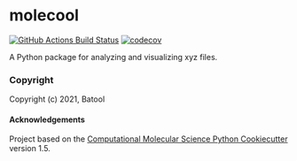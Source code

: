 molecool
==============================
[//]: # (Badges)
[![GitHub Actions Build Status](https://github.com/REPLACE_WITH_OWNER_ACCOUNT/molecool/workflows/CI/badge.svg)](https://github.com/REPLACE_WITH_OWNER_ACCOUNT/molecool/actions?query=workflow%3ACI)
[![codecov](https://codecov.io/gh/REPLACE_WITH_OWNER_ACCOUNT/molecool/branch/master/graph/badge.svg)](https://codecov.io/gh/REPLACE_WITH_OWNER_ACCOUNT/molecool/branch/master)


A Python package for analyzing and visualizing xyz files.

### Copyright

Copyright (c) 2021, Batool


#### Acknowledgements
 
Project based on the 
[Computational Molecular Science Python Cookiecutter](https://github.com/molssi/cookiecutter-cms) version 1.5.
